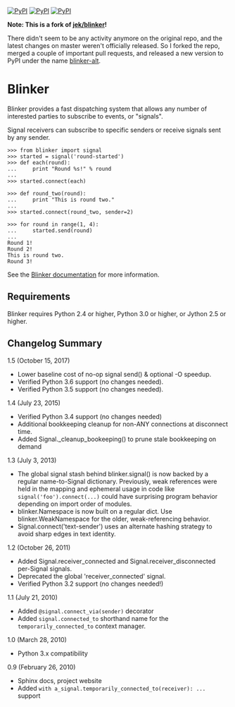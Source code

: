 [![PyPI](https://img.shields.io/pypi/v/blinker-alt.svg)](https://pypi.python.org/pypi/blinker-alt)
[![PyPI](https://img.shields.io/pypi/l/blinker-alt.svg)](https://pypi.python.org/pypi/blinker-alt)
[![PyPI](https://img.shields.io/pypi/pyversions/blinker-alt.svg)](https://pypi.python.org/pypi/blinker-alt)

**Note: This is a fork of [jek/blinker](https://github.com/jek/blinker)!**

There didn't seem to be any activity anymore on the original repo, and the latest changes on
master weren't officially released. So I forked the repo, merged a couple of important pull
requests, and released a new version to PyPI under the name
[blinker-alt](https://pypi.python.org/pypi/blinker-alt).

# Blinker

Blinker provides a fast dispatching system that allows any number of
interested parties to subscribe to events, or "signals".

Signal receivers can subscribe to specific senders or receive signals
sent by any sender.

    >>> from blinker import signal
    >>> started = signal('round-started')
    >>> def each(round):
    ...     print "Round %s!" % round
    ...
    >>> started.connect(each)
    
    >>> def round_two(round):
    ...     print "This is round two."
    ...
    >>> started.connect(round_two, sender=2)
  
    >>> for round in range(1, 4):
    ...     started.send(round)
    ...
    Round 1!
    Round 2!
    This is round two.
    Round 3!

See the [Blinker documentation](https://pythonhosted.org/blinker/) for more information.

## Requirements

Blinker requires Python 2.4 or higher, Python 3.0 or higher, or Jython 2.5 or higher.

## Changelog Summary

1.5 (October 15, 2017)

- Lower baseline cost of no-op signal send() & optional -O speedup.
- Verified Python 3.6 support (no changes needed).
- Verified Python 3.5 support (no changes needed).

1.4 (July 23, 2015)

- Verified Python 3.4 support (no changes needed)
- Additional bookkeeping cleanup for non-ANY connections at disconnect
  time.
- Added Signal._cleanup_bookeeping() to prune stale bookkeeping on
  demand

1.3 (July 3, 2013)

 - The global signal stash behind blinker.signal() is now backed by a
   regular name-to-Signal dictionary. Previously, weak references were
   held in the mapping and ephemeral usage in code like
   ``signal('foo').connect(...)`` could have surprising program behavior
   depending on import order of modules.
 - blinker.Namespace is now built on a regular dict. Use
   blinker.WeakNamespace for the older, weak-referencing behavior.
 - Signal.connect('text-sender') uses an alternate hashing strategy to
   avoid sharp edges in text identity.

1.2 (October 26, 2011)

 - Added Signal.receiver_connected and Signal.receiver_disconnected
   per-Signal signals.
 - Deprecated the global 'receiver_connected' signal.
 - Verified Python 3.2 support (no changes needed!)

1.1 (July 21, 2010)

 - Added ``@signal.connect_via(sender)`` decorator
 - Added ``signal.connected_to`` shorthand name for the
   ``temporarily_connected_to`` context manager.

1.0 (March 28, 2010)

 - Python 3.x compatibility

0.9 (February 26, 2010)

 - Sphinx docs, project website
 - Added ``with a_signal.temporarily_connected_to(receiver): ...`` support
